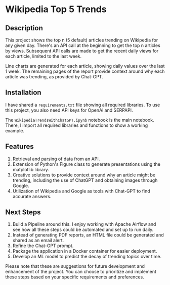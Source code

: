 # Wikipedia Top 5 Trends

## Description
This project shows the top n (5 default) articles trending on Wikipedia for any given day. There's an API call at the beginning to get the top n articles by views. Subsequent API calls are made to get the recent daily views for each article, limited to the last week.

Line charts are generated for each article, showing daily values over the last 1 week. The remaining pages of the report provide context around why each article was trending, as provided by Chat-GPT.

## Installation
I have shared a `requirements.txt` file showing all required libraries. To use this project, you also need API keys for OpenAi and SERPAPI.

The `WikipediaTrendsWithChatGPT.ipynb` notebook is the main notebook. There, I import all required libraries and functions to show a working example.

## Features
1. Retrieval and parsing of data from an API.
2. Extension of Python's Figure class to generate presentations using the matplotlib library.
3. Creative solutions to provide context around why an article might be trending, including the use of ChatGPT and obtaining images through Google.
4. Utilization of Wikipedia and Google as tools with Chat-GPT to find accurate answers.

## Next Steps
1. Build a Pipeline around this. I enjoy working with Apache Airflow and see how all these steps could be automated and set up to run daily.
2. Instead of generating PDF reports, an HTML file could be generated and shared as an email alert.
3. Refine the Chat-GPT prompt.
4. Package the application in a Docker container for easier deployment.
5. Develop an ML model to predict the decay of trending topics over time.

Please note that these are suggestions for future development and enhancement of the project. You can choose to prioritize and implement these steps based on your specific requirements and preferences.